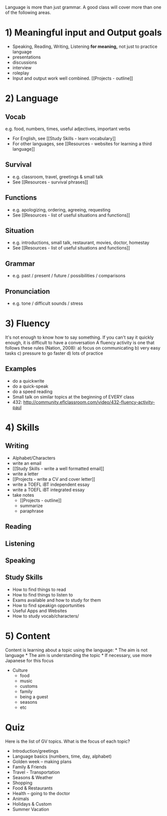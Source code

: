 Language is more than just grammar.  A good class will cover more than one of the following areas.

# 1) Meaningful input and Output goals
* Speaking, Reading, Writing, Listening __for meaning,__ not just to practice language
* presentations
* discussions
* interview
* roleplay
* Input and output work well combined.  [[Projects - outline]]


# 2) Language
## Vocab
e.g. food, numbers, times, useful adjectives, important verbs
* For English, see [[Study Skills - learn vocabulary]]
* For other languages, see [[Resources - websites for learning a third language]]

## Survival
* e.g. classroom, travel, greetings & small talk
* See [[Resources - survival phrases]]

## Functions
* e.g. apologizing, ordering, agreeing, requesting
* See [[Resources - list of useful situations and functions]]

## Situation
* e.g. introductions, small talk, restaurant, movies, doctor, homestay
* See [[Resources - list of useful situations and functions]]

## Grammar
* e.g. past / present / future / possibilities / comparisons

## Pronunciation
* e.g. tone / difficult sounds / stress


# 3) Fluency
It's not enough to know how to say something.
If you can't say it quickly enough, it is difficult to have a conversation
A fluency activity is one that follows these rules (Nation, 2008):
a) focus on communicating
b) very easy tasks
c) pressure to go faster
d) lots of practice

## Examples
*  do a quickwrite 
* do a quick-speak
* do a speed reading
* Small talk on similar topics at the beginning of EVERY class
* 432: http://community.eflclassroom.com/video/432-fluency-activity-paul

# 4) Skills
## Writing
* Alphabet/Characters
* write an email
* [[Study Skills - write a well formatted email]]
* write a letter
* [[Projects - write a CV and cover letter]]
* write a TOEFL iBT independent essay
* write a TOEFL iBT integrated essay
* take notes
    * [[Projects - outline]]
    * summarize
    * paraphrase
## Reading



## Listening

## Speaking




## Study Skills
* How to find things to read
* How to find things to listen to
* Exams available and how to study for them
* How to find speakign opportunities
* Useful Apps and Websites
* How to study vocab/characters/


# 5) Content
Content is learning about a topic using the language:
    * The aim is not language
    * The aim is understanding the topic
    * If necessary, use more Japanese for this focus
* Culture
    * food
    * music
    * customs
    * family
    * being a guest
    * seasons
    * etc

# Quiz
Here is the list of GV topics.
What is the focus of each topic?
* Introduction/greetings
* Language basics (numbers, time, day, alphabet)
* Golden week – making plans
* Family & Friends
* Travel - Transportation
* Seasons & Weather
* Shopping
* Food & Restaurants
* Health – going to the doctor
* Animals
* Holidays & Custom
* Summer Vacation
